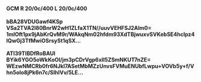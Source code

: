 #### GCM R 20/0c/400 L 20/0c/400
**bBA28VDUGawf4KSp**<br/>**VSa2TVA2l80BnrW2wH1ZLfaX1TN//uuvVEHFSJ2Alm0=**<br/>**1mIOft1px9jAbKrQvM9r/WAkqNm02hfdm93XdTBjwuxvSVKebSE4hclpz4lQwGj3TfMwiOSrsySt1qSX...**<br/><br/>
**ATI39TIBDfRoBAUl**<br/>**BYik6YGO5oWkKoOl/jm3pCDrVgp6xll5ZSmNKUT7nZE=**<br/>**WEzwNMCRb0fr6NJkl7ASetMbMZzUnvsFVMuENUbfLwpu+VOVb5y+f/Vhn5olo8jPk6n7c/SlhIVv/5LE...**